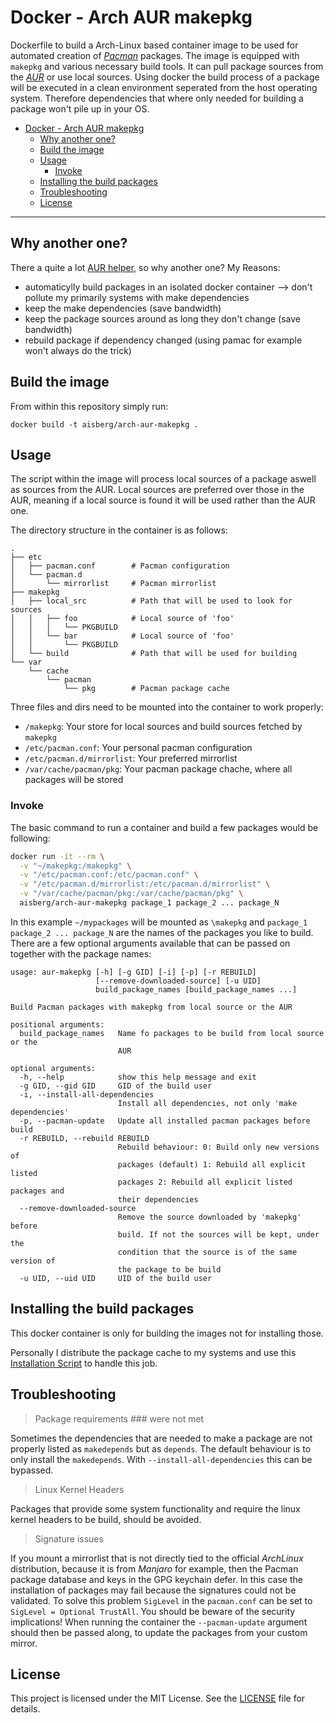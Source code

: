 # Docker - Arch AUR makepkg

Dockerfile to build a Arch-Linux based container image to be used for automated creation of *[Pacman](https://wiki.archlinux.org/index.php/Pacman)* packages. The image is equipped with `makepkg` and various necessary build tools. It can pull package sources from the *[AUR](https://aur.archlinux.org/)* or use local sources.
Using docker the build process of a package will be executed in a clean environment seperated from the host operating system. Therefore dependencies that where only needed for building a package won't pile up in your OS.

- [Docker - Arch AUR makepkg](#docker-arch-aur-makepkg)
	- [Why another one?](#why-another-one)
	- [Build the image](#build-the-image)
	- [Usage](#usage)
		- [Invoke](#invoke)
	- [Installing the build packages](#installing-the-build-packages)
	- [Troubleshooting](#troubleshooting)
	- [License](#license)

---

## Why another one?
There a quite a lot [AUR helper](wiki.archlinux.org/index.php/AUR_helpers), so why another one? My Reasons:
- automaticylly build packages in an isolated docker container --> don't pollute my primarily systems with make dependencies
- keep the make dependencies (save bandwidth)
- keep the package sources around as long they don't change (save bandwidth)
- rebuild package if dependency changed (using pamac for example won't always do the trick)

## Build the image
From within this repository simply run:

```
docker build -t aisberg/arch-aur-makepkg .
```

## Usage
The script within the image will process local sources of a package aswell as sources from the AUR. Local sources are preferred over those in the AUR, meaning if a local source is found it will be used rather than the AUR one.

The directory structure in the container is as follows:
```
.
├── etc
│   ├── pacman.conf        # Pacman configuration
│   └── pacman.d
│       └── mirrorlist     # Pacman mirrorlist
├── makepkg
│   ├── local_src          # Path that will be used to look for sources
│   │   ├── foo            # Local source of 'foo'
│   │   │   └── PKGBUILD
│   │   └── bar            # Local source of 'foo'
│   │       └── PKGBUILD
│   └── build              # Path that will be used for building
└── var
    └── cache
        └── pacman
            └── pkg        # Pacman package cache
```

Three files and dirs need to be mounted into the container to work properly:
- `/makepkg`: Your store for local sources and build sources fetched by `makepkg`
- `/etc/pacman.conf`: Your personal pacman configuration
- `/etc/pacman.d/mirrorlist`: Your preferred mirrorlist
- `/var/cache/pacman/pkg`: Your pacman package chache, where all packages will be stored

### Invoke
The basic command to run a container and build a few packages would be following:

```bash
docker run -it --rm \
  -v "~/makepkg:/makepkg" \
  -v "/etc/pacman.conf:/etc/pacman.conf" \
  -v "/etc/pacman.d/mirrorlist:/etc/pacman.d/mirrorlist" \
  -v "/var/cache/pacman/pkg:/var/cache/pacman/pkg" \
  aisberg/arch-aur-makepkg package_1 package_2 ... package_N
```

In this example `~/mypackages` will be mounted as `\makepkg` and `package_1 package_2 ... package_N` are the names of the packages you like to build.
There are a few optional arguments available that can be passed on together with the package names:

```
usage: aur-makepkg [-h] [-g GID] [-i] [-p] [-r REBUILD]
                   [--remove-downloaded-source] [-u UID]
                   build_package_names [build_package_names ...]

Build Pacman packages with makepkg from local source or the AUR

positional arguments:
  build_package_names   Name fo packages to be build from local source or the
                        AUR

optional arguments:
  -h, --help            show this help message and exit
  -g GID, --gid GID     GID of the build user
  -i, --install-all-dependencies
                        Install all dependencies, not only 'make dependencies'
  -p, --pacman-update   Update all installed pacman packages before build
  -r REBUILD, --rebuild REBUILD
                        Rebuild behaviour: 0: Build only new versions of
                        packages (default) 1: Rebuild all explicit listed
                        packages 2: Rebuild all explicit listed packages and
                        their dependencies
  --remove-downloaded-source
                        Remove the source downloaded by 'makepkg' before
                        build. If not the sources will be kept, under the
                        condition that the source is of the same version of
                        the package to be build
  -u UID, --uid UID     UID of the build user
```

## Installing the build packages
This docker container is only for building the images not for installing those.

Personally I distribute the package cache to my systems and use this [Installation Script](https://github.com/Aisbergg/install-local-pacman-packages) to handle this job.

## Troubleshooting
> Package requirements ### were not met

Sometimes the dependencies that are needed to make a package are not properly listed as `makedepends` but as `depends`. The default behaviour is to only install the `makedepends`. With `--install-all-dependencies` this can be bypassed.

> Linux Kernel Headers

Packages that provide some system functionality and require the linux kernel headers to be build, should be avoided.

> Signature issues

If you mount a mirrorlist that is not directly tied to the official *ArchLinux* distribution, because it is from *Manjaro* for example, then the Pacman package database and keys in the GPG keychain defer. In this case the installation of packages may fail because the signatures could not be validated. To solve this problem `SigLevel` in the `pacman.conf` can be set to `SigLevel = Optional TrustAll`. You should be beware of the security implications! When running the container the `--pacman-update` argument should then be passed along, to update the packages from your custom mirror.

## License
This project is licensed under the MIT License. See the [LICENSE](LICENSE) file for details.
